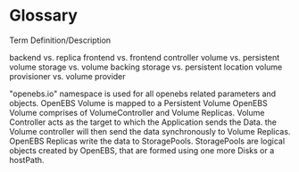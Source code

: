 




# Glossary

Term        Definition/Description




backend vs. replica
frontend vs. frontend controller
volume vs. persistent volume
storage vs. volume
backing storage vs. persistent location
volume provisioner vs. volume provider

"openebs.io" namespace is used for all openebs related parameters and objects.
OpenEBS Volume is mapped to a Persistent Volume
OpenEBS Volume comprises of VolumeController and Volume Replicas. Volume Controller acts as the target to which the Application sends the Data. the Volume controller will then send the data synchronously to Volume Replicas.
OpenEBS Replicas write the data to StoragePools. StoragePools are logical objects created by OpenEBS, that are formed using one more Disks or a hostPath.
